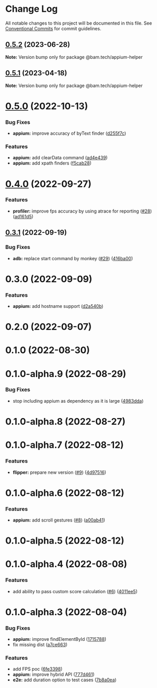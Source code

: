# Change Log

All notable changes to this project will be documented in this file.
See [Conventional Commits](https://conventionalcommits.org) for commit guidelines.

## [0.5.2](https://github.com/bamlab/android-performance-profiler/compare/@bam.tech/appium-helper@0.5.1...@bam.tech/appium-helper@0.5.2) (2023-06-28)

**Note:** Version bump only for package @bam.tech/appium-helper

## [0.5.1](https://github.com/bamlab/android-performance-profiler/compare/@bam.tech/appium-helper@0.5.0...@bam.tech/appium-helper@0.5.1) (2023-04-18)

**Note:** Version bump only for package @bam.tech/appium-helper

# [0.5.0](https://github.com/bamlab/android-performance-profiler/compare/@bam.tech/appium-helper@0.4.0...@bam.tech/appium-helper@0.5.0) (2022-10-13)

### Bug Fixes

- **appium:** improve accuracy of byText finder ([d255f7c](https://github.com/bamlab/android-performance-profiler/commit/d255f7c82a16d6fea1a49a1bd1fc2bbb023be833))

### Features

- **appium:** add clearData command ([ad4e439](https://github.com/bamlab/android-performance-profiler/commit/ad4e4392e817fbd7656dd6e2aefefa8f2dc28944))
- **appium:** add xpath finders ([f5cab28](https://github.com/bamlab/android-performance-profiler/commit/f5cab2884e681ce57a5d14982e58a4940b0c894f))

# [0.4.0](https://github.com/bamlab/android-performance-profiler/compare/@bam.tech/appium-helper@0.3.1...@bam.tech/appium-helper@0.4.0) (2022-09-27)

### Features

- **profiler:** improve fps accuracy by using atrace for reporting ([#28](https://github.com/bamlab/android-performance-profiler/issues/28)) ([ad161d5](https://github.com/bamlab/android-performance-profiler/commit/ad161d53b6d219242641e33e5d1f8214ad0f5f6c))

## [0.3.1](https://github.com/bamlab/android-performance-profiler/compare/@bam.tech/appium-helper@0.3.0...@bam.tech/appium-helper@0.3.1) (2022-09-19)

### Bug Fixes

- **adb:** replace start command by monkey ([#29](https://github.com/bamlab/android-performance-profiler/issues/29)) ([416ba00](https://github.com/bamlab/android-performance-profiler/commit/416ba003c140ccb79ae168de5726846ae7060c69))

# 0.3.0 (2022-09-09)

### Features

- **appium:** add hostname support ([d2a540b](https://github.com/bamlab/android-performance-profiler/commit/d2a540b3d4946bec714254cf5d5fd0beab90013e))

# 0.2.0 (2022-09-07)

# 0.1.0 (2022-08-30)

# 0.1.0-alpha.9 (2022-08-29)

### Bug Fixes

- stop including appium as dependency as it is large ([4983dda](https://github.com/bamlab/android-performance-profiler/commit/4983ddadd13f6ad80343c784121fe2c1e878e499))

# 0.1.0-alpha.8 (2022-08-27)

# 0.1.0-alpha.7 (2022-08-12)

### Features

- **flipper:** prepare new version ([#9](https://github.com/bamlab/android-performance-profiler/issues/9)) ([4d97516](https://github.com/bamlab/android-performance-profiler/commit/4d97516f9a0b8f1715c0b22c1bdab70fb32cc527))

# 0.1.0-alpha.6 (2022-08-12)

### Features

- **appium:** add scroll gestures ([#8](https://github.com/bamlab/android-performance-profiler/issues/8)) ([a00ab41](https://github.com/bamlab/android-performance-profiler/commit/a00ab4186d82e086aec0819a246c32abd0d4f946))

# 0.1.0-alpha.5 (2022-08-12)

# 0.1.0-alpha.4 (2022-08-08)

### Features

- add ability to pass custom score calculation ([#6](https://github.com/bamlab/android-performance-profiler/issues/6)) ([4011ee5](https://github.com/bamlab/android-performance-profiler/commit/4011ee59dfd1b51530974cfaea6a60873e5699fc))

# 0.1.0-alpha.3 (2022-08-04)

### Bug Fixes

- **appium:** improve findElementById ([1715788](https://github.com/bamlab/android-performance-profiler/commit/1715788ee3fa7985393c2b0e6aeff67f873a9033))
- fix missing dist ([a7ce663](https://github.com/bamlab/android-performance-profiler/commit/a7ce6632be3aec5eadec483321b30c728ff68876))

### Features

- add FPS poc ([6fe3398](https://github.com/bamlab/android-performance-profiler/commit/6fe33981db9cfd45bae8d9db7973cff7286d394c))
- **appium:** improve hybrid API ([777d461](https://github.com/bamlab/android-performance-profiler/commit/777d46118ba3c69439be4d984682694cfdad4575))
- **e2e:** add duration option to test cases ([7b8a0ea](https://github.com/bamlab/android-performance-profiler/commit/7b8a0ea3a36dc6922be7c26cff78345a10eeb0cf))
